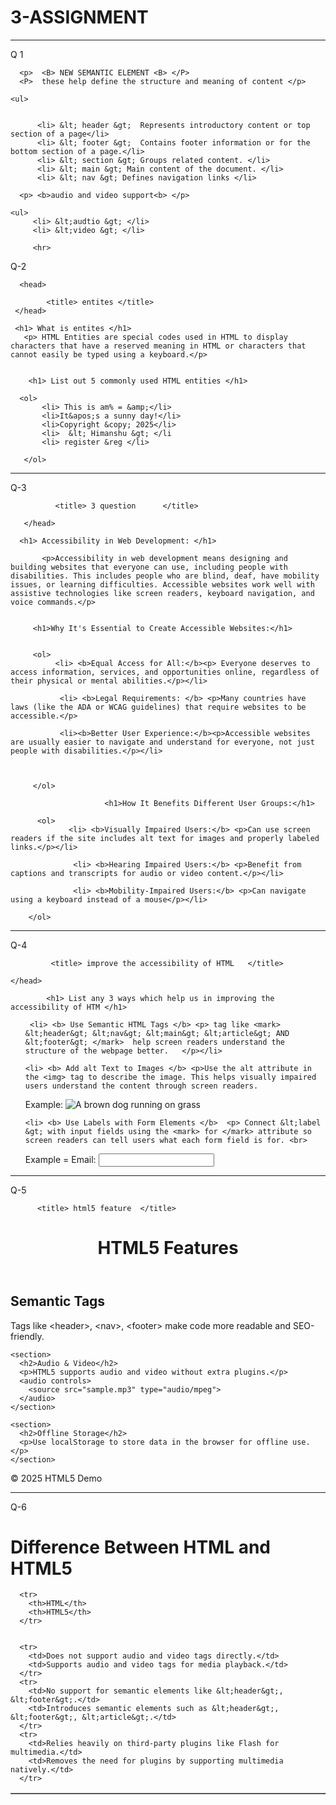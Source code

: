 # 3-ASSIGNMENT
<hr>

Q 1 
<!DOCTYPE>

<html>
       <head> 
               <title> List out the features of HTML5   </title>
       </head>

<body>
      
      <p>  <B> NEW SEMANTIC ELEMENT <B> </P>
      <P>  these help define the structure and meaning of content </p>

    <ul>  
           

          <li> &lt; header &gt;  Represents introductory content or top section of a page</li>
          <li> &lt; footer &gt;  Contains footer information or for the bottom section of a page.</li>
          <li> &lt; section &gt; Groups related content. </li>
          <li> &lt; main &gt; Main content of the document. </li>
          <li> &lt; nav &gt; Defines navigation links </li>

 </ul>

      <p> <b>audio and video support<b> </p>

    <ul>
         <li> &lt;audtio &gt; </li>
         <li> &lt;video &gt; </li>


   </ul>



</body>
</html>

         <hr>

Q-2

<!DOCTYPE>
<html>

      <head>

            <title> entites </title>
     </head>

<body>

     <h1> What is entites </h1> 
       <p> HTML Entities are special codes used in HTML to display characters that have a reserved meaning in HTML or characters that cannot easily be typed using a keyboard.</p>

           
        <h1> List out 5 commonly used HTML entities </h1>
        
      <ol>
           <li> This is am% = &amp;</li> 
           <li>It&apos;s a sunny day!</li>
           <li>Copyright &copy; 2025</li>
           <li>  &lt; Himanshu &gt; </li 
           <li> register &reg </li>
    
       </ol>



</body>


</html>

<hr>

Q-3



<!DOCTYPE>
<HTML>
       <head>

              <title> 3 question      </title>                 

       </head>

<body>

   
      <h1> Accessibility in Web Development: </h1>

           <p>Accessibility in web development means designing and building websites that everyone can use, including people with disabilities. This includes people who are blind, deaf, have mobility issues, or learning difficulties. Accessible websites work well with assistive technologies like screen readers, keyboard navigation, and voice commands.</p>

           
         <h1>Why It's Essential to Create Accessible Websites:</h1>


         <ol>
              <li> <b>Equal Access for All:</b><p> Everyone deserves to access information, services, and opportunities online, regardless of their physical or mental abilities.</p></li>

               <li> <b>Legal Requirements: </b> <p>Many countries have laws (like the ADA or WCAG guidelines) that require websites to be accessible.</p>

               <li><b>Better User Experience:</b><p>Accessible websites are usually easier to navigate and understand for everyone, not just people with disabilities.</p></li>



         </ol>

                         <h1>How It Benefits Different User Groups:</h1>

          <ol>
                 <li> <b>Visually Impaired Users:</b> <p>Can use screen readers if the site includes alt text for images and properly labeled links.</p></li>
      
                  <li> <b>Hearing Impaired Users:</b> <p>Benefit from captions and transcripts for audio or video content.</p></li>
                
                  <li> <b>Mobility-Impaired Users:</b> <p>Can navigate using a keyboard instead of a mouse</p></li>

        </ol>


</body>


</html>

<hr>
Q-4


<!DOCTYPE>
<html>
     <head>

             <title> improve the accessibility of HTML   </title>

    </head>

<body>

            <h1> List any 3 ways which help us in improving the accessibility of HTM </h1>


<ol>


     <li> <b> Use Semantic HTML Tags </b> <p> tag like <mark> &lt;header&gt; &lt;nav&gt; &lt;main&gt; &lt;article&gt; AND &lt;footer&gt; </mark>  help screen readers understand the structure of the webpage better.   </p></li>

    <li> <b> Add alt Text to Images </b> <p>Use the alt attribute in the <img> tag to describe the image. This helps visually impaired users understand the content through screen readers.
Example: <img src="dog.jpg" alt="A brown dog running on grass">

</p></li>

    <li> <b> Use Labels with Form Elements </b>  <p> Connect &lt;label &gt; with input fields using the <mark> for </mark> attribute so screen readers can tell users what each form field is for. <br>

  Example =   <label for="email">Email:</label>
              <input type="email" id="email" name="email">



 </p></li>




</ol>









</body>
</html>

<hr>


Q-5

<!DOCTYPE html>
<html>
<head>

          <title> html5 feature  </title>
   
</head>
<body>

  <header>
    <h1>HTML5 Features</h1>
  </header>

  <main>
    <section>
      <h2>Semantic Tags</h2>
      <p>Tags like &lt;header&gt;, &lt;nav&gt;, &lt;footer&gt; make code more readable and SEO-friendly.</p>
    </section>

    <section>
      <h2>Audio & Video</h2>
      <p>HTML5 supports audio and video without extra plugins.</p>
      <audio controls>
        <source src="sample.mp3" type="audio/mpeg">
      </audio>
    </section>

    <section>
      <h2>Offline Storage</h2>
      <p>Use localStorage to store data in the browser for offline use.</p>
    </section>
  </main>

  <footer>
    <p>&copy; 2025 HTML5 Demo</p>
  </footer>

</body>
</html>
<hr>

Q-6

<!DOCTYPE html>
<html lang="en">
<head>

 <title>HTML vs HTML5</title>

</head>

<body>
  <h1>Difference Between HTML and HTML5</h1>

  <table border="1">
    
      <tr>
        <th>HTML</th>
        <th>HTML5</th>
      </tr>
    
    
      <tr>
        <td>Does not support audio and video tags directly.</td>
        <td>Supports audio and video tags for media playback.</td>
      </tr>
      <tr>
        <td>No support for semantic elements like &lt;header&gt;, &lt;footer&gt;.</td>
        <td>Introduces semantic elements such as &lt;header&gt;, &lt;footer&gt;, &lt;article&gt;.</td>
      </tr>
      <tr>
        <td>Relies heavily on third-party plugins like Flash for multimedia.</td>
        <td>Removes the need for plugins by supporting multimedia natively.</td>
      </tr>
    
  </table>

</body>
</html>

